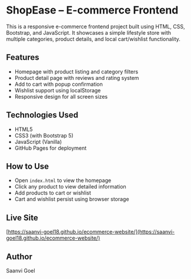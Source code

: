 # ShopEase – E-commerce Frontend

This is a responsive e-commerce frontend project built using HTML, CSS, Bootstrap, and JavaScript. It showcases a simple lifestyle store with multiple categories, product details, and local cart/wishlist functionality.

## Features
- Homepage with product listing and category filters
- Product detail page with reviews and rating system
- Add to cart with popup confirmation
- Wishlist support using localStorage
- Responsive design for all screen sizes

## Technologies Used
- HTML5
- CSS3 (with Bootstrap 5)
- JavaScript (Vanilla)
- GitHub Pages for deployment

## How to Use
- Open `index.html` to view the homepage
- Click any product to view detailed information
- Add products to cart or wishlist
- Cart and wishlist persist using browser storage

## Live Site
[https://saanvi-goel18.github.io/ecommerce-website/](https://saanvi-goel18.github.io/ecommerce-website/)

## Author
Saanvi Goel
